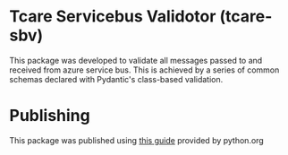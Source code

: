 # Tcare Servicebus Validotor (tcare-sbv)

This package was developed to validate all messages passed to and received from azure service bus. This is achieved by a series of common schemas declared with Pydantic's class-based validation.

# Publishing
This package was published using [this guide](https://packaging.python.org/en/latest/tutorials/packaging-projects/) provided by python.org